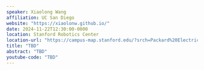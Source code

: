 ```yaml
---
speaker: Xiaolong Wang
affiliation: UC San Diego
website: "https://xiaolonw.github.io/"
date: 2024-11-22T12:30:00-0000
location: Stanford Robotics Center
location-url: "https://campus-map.stanford.edu/?srch=Packard%20Electrical%20Engineering"
title: "TBD"
abstract: "TBD"
youtube-code: "TBD"
---
```

